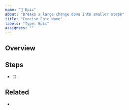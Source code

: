 ```yaml
---
name: "🚩 Epic"
about: "Breaks a large change down into smaller steps"
title: "Concise Epic Name"
labels: "Type: Epic"
assignees: ""
---
```


## Overview

## Steps

- [ ]

## Related

-
